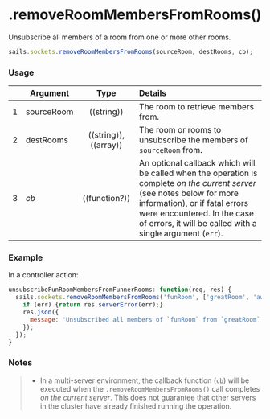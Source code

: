 # .removeRoomMembersFromRooms()

Unsubscribe all members of a room from one or more other rooms.

```js
sails.sockets.removeRoomMembersFromRooms(sourceRoom, destRooms, cb);
```


### Usage

|   | Argument       | Type                         | Details |
|---|----------------|:----------------------------:|:--------|
| 1 | sourceRoom     | ((string))                   | The room to retrieve members from.
| 2 | destRooms      | ((string)), ((array))        | The room or rooms to unsubscribe the members of `sourceRoom` from.
| 3 | _cb_           | ((function?))                | An optional callback which will be called when the operation is complete _on the current server_ (see notes below for more information), or if fatal errors were encountered.  In the case of errors, it will be called with a single argument (`err`).


### Example

In a controller action:

```javascript
unsubscribeFunRoomMembersFromFunnerRooms: function(req, res) {
  sails.sockets.removeRoomMembersFromRooms('funRoom', ['greatRoom', 'awesomeRoom'], function(err) {
    if (err) {return res.serverError(err);}
    res.json({
      message: 'Unsubscribed all members of `funRoom` from `greatRoom` and `awesomeRoom`!'
    });
  });
}
```

### Notes
> + In a multi-server environment, the callback function (`cb`) will be executed when the `.removeRoomMembersFromRooms()` call completes _on the current server_.  This does not guarantee that other servers in the cluster have already finished running the operation.

<docmeta name="displayName" value=".removeRoomMembersFromRooms()">
<docmeta name="pageType" value="method">
